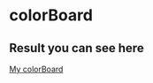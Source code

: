 # colorBoard

## Result you can see here



[My colorBoard](https://sergeymankevich.github.io/colorBoard/)
